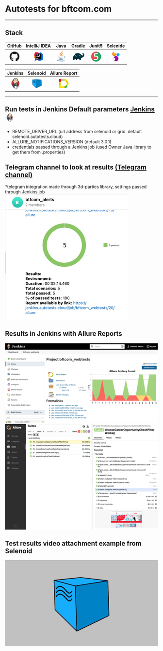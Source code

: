 # Autotests for bftcom.com
___
## Stack
| GitHub | IntelliJ IDEA | Java | Gradle | Junit5 | Selenide |
|:------:|:----:|:----:|:------:|:------:|:--------:|
| <img src="images/GitHub.svg" width="40" height="40"> | <img src="images/IDEA.svg" width="40" height="40"> | <img src="images/JAVA.svg" width="40" height="40"> | <img src="images/Gradle.svg" width="40" height="40"> | <img src="images/Junit5.svg" width="40" height="40"> | <img src="images/Selenide.svg" width="40" height="40"> |

| Jenkins | Selenoid | Allure Report | 
|:--------:|:-------------:|:---------:|
| <img src="images/Jenkins.svg" width="40" height="40"> | <img src="images/Selenoid.svg" width="40" height="40"> | <img src="images/Allure Report.svg" width="40" height="40"> | 
___

## Run tests in Jenkins Default parameters [Jenkins](https://jenkins.autotests.cloud/job/dataart_tests/build?delay=0sec) <a href="https://www.jetbrains.com/idea/"><img src="./images/Jenkins.svg" width="30" height="30"  alt="Jenkins"/></a>

* REMOTE_DRIVER_URL (url address from selenoid or grid. default selenoid.autotests.cloud)
* ALLURE_NOTIFICATIONS_VERSION (default 3.0.1)
* credentials passed through a Jenkins job (used Owner Java library to get them from .properties)

## Telegram channel to look at results [(Telegram channel)](https://t.me/joinchat/d7-KKDr_A4FjMjM6)
*telegram integration made through 3d-parties library, settings passed through Jenkins job
![alt "Telegram"](./images/telegramBft.png "Jenkins")

## Results in Jenkins with Allure Reports
![alt "Jenkins"](./images/JenkinsBft.png "Jenkins")
![alt "Allure reports"](./images/allureBft.png "Allure Reports")

## Test results video attachment example from Selenoid

![alt "Video from Selenoid"](./images/videoBtf.gif "Video from Selenoid")